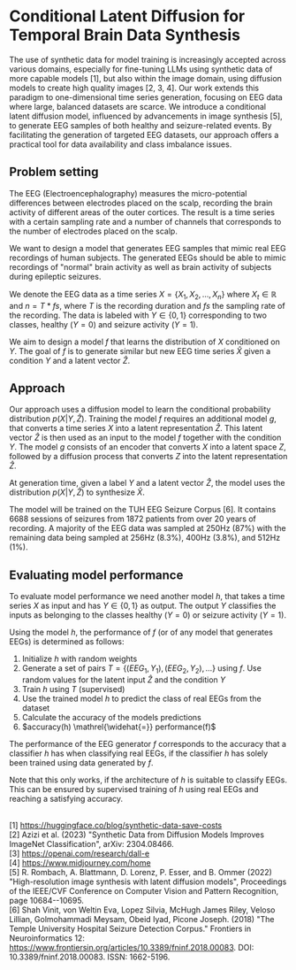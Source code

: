 # Conditional Latent Diffusion for Temporal Brain Data Synthesis

The use of synthetic data for model training is increasingly accepted across various domains, especially for fine-tuning LLMs using synthetic data of more capable models [1], but also within the image domain, using diffusion models to create high quality images [2, 3, 4]. Our work extends this paradigm to one-dimensional time series generation, focusing on EEG data where large, balanced datasets are scarce. We introduce a conditional latent diffusion model, influenced by advancements in image synthesis [5], to generate EEG samples of both healthy and seizure-related events. By facilitating the generation of targeted EEG datasets, our approach offers a practical tool for data availability and class imbalance issues.

## Problem setting

The EEG (Electroencephalography) measures the micro-potential differences between electrodes placed on the scalp, recording the brain activity of different areas of the outer cortices. The result is a time series with a certain sampling rate and a number of channels that corresponds to the number of electrodes placed on the scalp.

We want to design a model that generates EEG samples that mimic real EEG recordings of human subjects. The generated EEGs should be able to mimic recordings of "normal" brain activity as well as brain activity of subjects during epileptic seizures.

We denote the EEG data as a time series $X = \{X_1, X_2, ..., X_n\}$ where $X_t ∈ \mathbb{R}$ and $n = T * fs$, where $T$ is the recording duration and $fs$ the sampling rate of the recording. The data is labeled with $Y ∈ \{0, 1\}$ corresponding to two classes, healthy ($Y = 0$) and seizure activity ($Y = 1$).

We aim to design a model $f$ that learns the distribution of $X$ conditioned on $Y$. The goal of $f$ is to generate similar but new EEG time series $\hat{X}$ given a condition $Y$ and a latent vector $\hat{Z}$.


## Approach

Our approach uses a diffusion model to learn the conditional probability distribution $p(X | Y, \hat{Z})$. Training the model $f$ requires an additional model $g$, that converts a time series $X$ into a latent representation $\hat{Z}$. This latent vector $\hat{Z}$ is then used as an input to the model $f$ together with the condition $Y$. The model $g$ consists of an encoder that converts $X$ into a latent space $Z$, followed by a diffusion process that converts $Z$ into the latent representation $\hat{Z}$.

At generation time, given a label $Y$ and a latent vector $\hat{Z}$, the model uses the distribution $p(X | Y, \hat{Z})$ to synthesize $\hat{X}$.

The model will be trained on the TUH EEG Seizure Corpus [6]. It contains 6688 sessions of seizures from 1872 patients from over 20 years of recording. A majority of the EEG data was sampled at 250Hz (87%) with the remaining data being sampled at 256Hz (8.3%), 400Hz (3.8%), and 512Hz (1%).


## Evaluating model performance

To evaluate model performance we need another model $h$, that takes a time series $X$ as input and has $Y \in \{0, 1\}$ as output. The output $Y$ classifies the inputs as belonging to the classes healthy ($Y = 0$) or seizure activity ($Y = 1$).

Using the model $h$, the performance of $f$ (or of any model that generates EEGs) is determined as follows:

1. Initialize $h$ with random weights
2. Generate a set of pairs $T = \{(EEG_1, Y_1), (EEG_2, Y_2), …\}$ using $f$. Use random values for the latent input $\hat{Z}$ and the condition $Y$
3. Train $h$ using $T$ (supervised)
4. Use the trained model $h$ to predict the class of real EEGs from the dataset
5. Calculate the accuracy of the models predictions
6. $accuracy(h) \mathrel{\widehat{=}} performance(f)$ 

The performance of the EEG generator $f$ corresponds to the accuracy that a classifier $h$ has when classifying real EEGs, if the classifier $h$ has solely been trained using data generated by $f$.

Note that this only works, if the architecture of $h$ is suitable to classify EEGs. This can be ensured by supervised training of $h$ using real EEGs and reaching a satisfying accuracy.


\
[1] https://huggingface.co/blog/synthetic-data-save-costs \
[2] Azizi et al. (2023) "Synthetic Data from Diffusion Models Improves ImageNet Classification", arXiv: 2304.08466. \
[3] https://openai.com/research/dall-e \
[4] https://www.midjourney.com/home \
[5] R. Rombach, A. Blattmann, D. Lorenz, P. Esser, and B. Ommer (2022) "High-resolution image synthesis with latent diffusion models", Proceedings of the IEEE/CVF Conference on Computer Vision and Pattern Recognition, page 10684--10695. \
[6] Shah Vinit, von Weltin Eva, Lopez Silvia, McHugh James Riley, Veloso Lillian, Golmohammadi Meysam, Obeid Iyad, Picone Joseph. (2018) "The Temple University Hospital Seizure Detection Corpus." Frontiers in Neuroinformatics 12: https://www.frontiersin.org/articles/10.3389/fninf.2018.00083. DOI: 10.3389/fninf.2018.00083. ISSN: 1662-5196.
